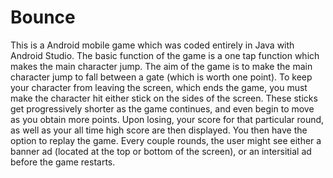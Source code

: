 # Bounce

This is a Android mobile game which was coded entirely in Java with Android Studio. The basic function of the game is a one tap function which makes the main character jump. The aim of the game is to make the main character jump to fall between a gate (which is worth one point). To keep your character from leaving the screen, which ends the game, you must make the character hit either stick on the sides of the screen. These sticks get progressively shorter as the game continues, and even begin to move as you obtain more points. Upon losing, your score for that particular round, as well as your all time high score are then displayed. You then have the option to replay the game. Every couple rounds, the user might see either a banner ad (located at the top or bottom of the screen), or an intersitial ad before the game restarts.
